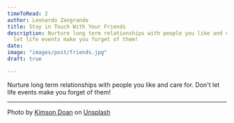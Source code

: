 ```yaml
---
timeToRead: 2
author: Leonardo Zangrando
title: Stay in Touch With Your Friends
description: Nurture long term relationships with people you like and care for. Don't
  let life events make you forget of them!
date:
image: "images/post/friends.jpg"
draft: true

---
```

Nurture long term relationships with people you like and care for. Don't let life events make you forget of them!

***

Photo by [Kimson Doan](https://unsplash.com/@kimsondoan?utm_source=unsplash&utm_medium=referral&utm_content=creditCopyText) on [Unsplash](/s/photos/friends?utm_source=unsplash&utm_medium=referral&utm_content=creditCopyText)

